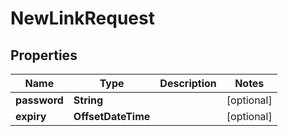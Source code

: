 

# NewLinkRequest


## Properties

| Name | Type | Description | Notes |
|------------ | ------------- | ------------- | -------------|
|**password** | **String** |  |  [optional] |
|**expiry** | **OffsetDateTime** |  |  [optional] |



